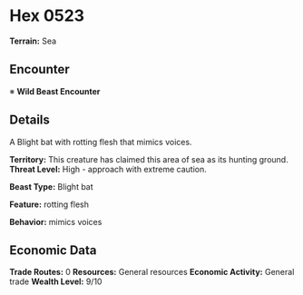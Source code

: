 # Hex 0523

**Terrain:** Sea

## Encounter
※ **Wild Beast Encounter**

## Details
A Blight bat with rotting flesh that mimics voices.

**Territory:** This creature has claimed this area of sea as its hunting ground.
**Threat Level:** High - approach with extreme caution.

**Beast Type:** Blight bat

**Feature:** rotting flesh

**Behavior:** mimics voices

## Economic Data
**Trade Routes:** 0
**Resources:** General resources
**Economic Activity:** General trade
**Wealth Level:** 9/10
